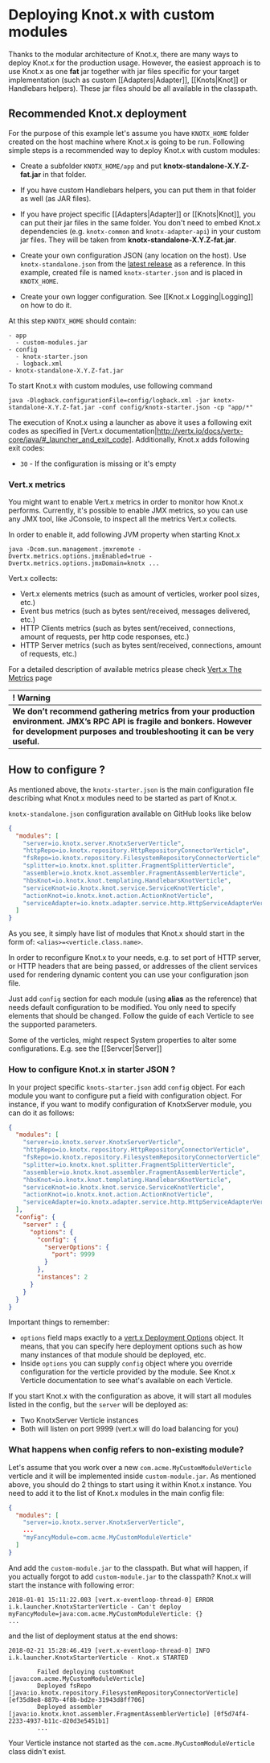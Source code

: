 # Deploying Knot.x with custom modules
Thanks to the modular architecture of Knot.x, there are many ways to deploy Knot.x for
the production usage. However, the easiest approach is to use Knot.x as one **fat** jar together with
jar files specific for your target implementation (such as custom [[Adapters|Adapter]], [[Knots|Knot]]
or Handlebars helpers). These jar files should be all available in the classpath.

## Recommended Knot.x deployment
For the purpose of this example let's assume you have `KNOTX_HOME` folder created on the host machine where Knot.x
is going to be run. Following simple steps is a recommended way
to deploy Knot.x with custom modules:

- Create a subfolder `KNOTX_HOME/app` and put **knotx-standalone-X.Y.Z-fat.jar** in that folder.

- If you have custom Handlebars helpers, you can put them in that folder as well (as JAR files).

- If you have project specific [[Adapters|Adapter]] or [[Knots|Knot]], you can put their jar files in the same folder.
You don't need to embed Knot.x dependencies (e.g. `knotx-common` and `knotx-adapter-api`) in your custom jar files.
They will be taken from **knotx-standalone-X.Y.Z-fat.jar**.

- Create your own configuration JSON (any location on the host). Use `knotx-standalone.json`
from the [latest release](https://github.com/Cognifide/knotx/releases) as a reference. In this example,
created file is named `knotx-starter.json` and is placed in `KNOTX_HOME`.

- Create your own logger configuration. See [[Knot.x Logging|Logging]] on how to do it.

At this step `KNOTX_HOME` should contain:
```
- app
  - custom-modules.jar
- config
  - knotx-starter.json
  - logback.xml
- knotx-standalone-X.Y.Z-fat.jar
```

To start Knot.x with custom modules, use following command

```
java -Dlogback.configurationFile=config/logback.xml -jar knotx-standalone-X.Y.Z-fat.jar -conf config/knotx-starter.json -cp "app/*" 
```

The execution of Knot.x using a launcher as above it uses a following exit codes as specified in [Vert.x documentation|http://vertx.io/docs/vertx-core/java/#_launcher_and_exit_code].
Additionally, Knot.x adds following exit codes:
- `30` - If the configuration is missing or it's empty

### Vert.x metrics
You might want to enable Vert.x metrics in order to monitor how Knot.x performs.
Currently, it's possible to enable JMX metrics, so you can use any JMX tool, like JConsole, to inspect all the metrics Vert.x collects.

In order to enable it, add following JVM property when starting Knot.x
```
java -Dcom.sun.management.jmxremote -Dvertx.metrics.options.jmxEnabled=true -Dvertx.metrics.options.jmxDomain=knotx ...
```
Vert.x collects:
- Vert.x elements metrics (such as amount of verticles, worker pool sizes, etc.)
- Event bus metrics (such as bytes sent/received, messages delivered, etc.)
- HTTP Clients metrics (such as bytes sent/received, connections, amount of requests, per http code responses, etc.)
- HTTP Server metrics (such as bytes sent/received, connections, amount of requests, etc.)

For a detailed description of available metrics please check [Vert.x The Metrics](http://vertx.io/docs/vertx-dropwizard-metrics/java/#_the_metrics) page

| ! Warning |
|:------ |
| **We don’t recommend gathering metrics from your production environment. JMX’s RPC API is fragile and bonkers. However for development purposes and troubleshooting it can be very useful.** |

## How to configure ?
As mentioned above, the `knotx-starter.json` is the main configuration file describing what Knot.x modules need to be started as part of Knot.x.

`knotx-standalone.json` configuration available on GitHub looks like below
```json
{
  "modules": [
    "server=io.knotx.server.KnotxServerVerticle",
    "httpRepo=io.knotx.repository.HttpRepositoryConnectorVerticle",
    "fsRepo=io.knotx.repository.FilesystemRepositoryConnectorVerticle",
    "splitter=io.knotx.knot.splitter.FragmentSplitterVerticle",
    "assembler=io.knotx.knot.assembler.FragmentAssemblerVerticle",
    "hbsKnot=io.knotx.knot.templating.HandlebarsKnotVerticle",
    "serviceKnot=io.knotx.knot.service.ServiceKnotVerticle",
    "actionKnot=io.knotx.knot.action.ActionKnotVerticle",
    "serviceAdapter=io.knotx.adapter.service.http.HttpServiceAdapterVerticle"
  ]
}
```
As you see, it simply have list of modules that Knot.x should start in the form of:
`<alias>=<verticle.class.name>`.

In order to reconfigure Knot.x to your needs, e.g. to set port of HTTP server, or HTTP headers that are
being passed, or addresses of the client services used for rendering dynamic content you can use your configuration json file.

Just add `config` section for each module (using **alias** as the reference) that needs default configuration to be modified. 
You only need to specify elements that should be changed. Follow the guide of each Verticle to see the supported parameters.

Some of the verticles, might respect System properties to alter some configurations. E.g. see the [[Servcer|Server]] 

### How to configure Knot.x in starter JSON ?
In your project specific `knots-starter.json` add `config` object. For each module you want to configure put a field with configuration object.
For instance, if you want to modify configuration of KnotxServer module, you can do it as follows:
```json
{
  "modules": [
    "server=io.knotx.server.KnotxServerVerticle",
    "httpRepo=io.knotx.repository.HttpRepositoryConnectorVerticle",
    "fsRepo=io.knotx.repository.FilesystemRepositoryConnectorVerticle",
    "splitter=io.knotx.knot.splitter.FragmentSplitterVerticle",
    "assembler=io.knotx.knot.assembler.FragmentAssemblerVerticle",
    "hbsKnot=io.knotx.knot.templating.HandlebarsKnotVerticle",
    "serviceKnot=io.knotx.knot.service.ServiceKnotVerticle",
    "actionKnot=io.knotx.knot.action.ActionKnotVerticle",
    "serviceAdapter=io.knotx.adapter.service.http.HttpServiceAdapterVerticle"
  ],
  "config": {
    "server" : {
      "options": {
        "config": {
          "serverOptions": {
            "port": 9999
          }
        },
        "instances": 2
      }
    }
  }
}
```
Important things to remember:
- `options` field maps exactly to a [vert.x Deployment Options](http://vertx.io/docs/apidocs/io/vertx/core/DeploymentOptions.html) object.
It means, that you can specify here deployment options such as how many instances of that module should be deployed, etc.
- Inside `options` you can supply `config` object where you override configuration for the verticle provided by the module.
See Knot.x Verticle documentation to see what's available on each Verticle.

If you start Knot.x with the configuration as above, it will start all modules listed in the config, but the `server` will be deployed as:
- Two KnotxServer Verticle instances
- Both will listen on port 9999 (vert.x will do load balancing for you)


### What happens when config refers to non-existing module?
Let's assume that you work over a new `com.acme.MyCustomModuleVerticle` verticle and it will be implemented inside `custom-module.jar`. 
As mentioned above, you should do 2 things to start using it within Knot.x instance. 
You need to add it to the list of Knot.x modules in the main config file:

```json
{
  "modules": [
    "server=io.knotx.server.KnotxServerVerticle",
    ...
    "myFancyModule=com.acme.MyCustomModuleVerticle"
  ]
}
```

And add the `custom-module.jar` to the classpath. But what will happen, if you actually forgot to add `custom-module.jar` to the classpath?
Knot.x will start the instance with following error:

```
2018-01-01 15:11:22.003 [vert.x-eventloop-thread-0] ERROR i.k.launcher.KnotxStarterVerticle - Can't deploy myFancyModule=java:com.acme.MyCustomModuleVerticle: {}
...
```

and the list of deployment status at the end shows:
```
2018-02-21 15:28:46.419 [vert.x-eventloop-thread-0] INFO  i.k.launcher.KnotxStarterVerticle - Knot.x STARTED

		Failed deploying customKnot [java:com.acme.MyCustomModuleVerticle]
		Deployed fsRepo [java:io.knotx.repository.FilesystemRepositoryConnectorVerticle] [ef35d8e8-887b-4f8b-bd2e-31943d8ff706]
		Deployed assembler [java:io.knotx.knot.assembler.FragmentAssemblerVerticle] [0f5d74f4-2233-4937-b11c-d20d3e5451b1]
		...
```

Your Verticle instance not started as the `com.acme.MyCustomModuleVerticle` class didn't exist.
